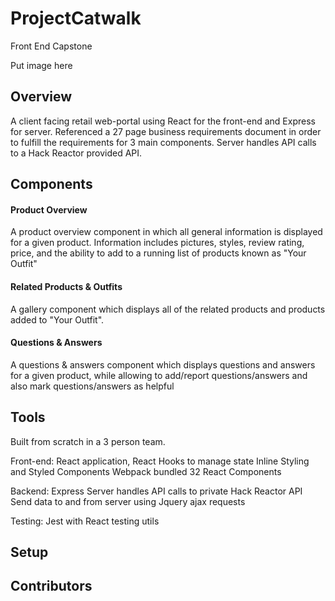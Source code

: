 # ProjectCatwalk
Front End Capstone

Put image here

## Overview
A client facing retail web-portal using React for the front-end and Express for server.
Referenced a 27 page business requirements document in order to fulfill the requirements for 3 main components.
Server handles API calls to a Hack Reactor provided API.
  


## Components 

#### Product Overview
  A product overview component in which all general information is displayed for a given product. Information includes pictures, styles, review rating, price, and the ability to add to a running list of products known as "Your Outfit"
#### Related Products & Outfits
  A gallery component which displays all of the related products and products added to "Your Outfit".
#### Questions & Answers
  A questions & answers component which displays questions and answers for a given product, while allowing to add/report questions/answers and also mark questions/answers as helpful

## Tools

Built from scratch in a 3 person team.

Front-end: 
React application, React Hooks to manage state
Inline Styling and Styled Components
Webpack bundled 32 React Components

Backend: Express
  Server handles API calls to private Hack Reactor API
Send data to and from server using Jquery ajax requests

Testing: Jest with React testing utils 



## Setup



## Contributors
